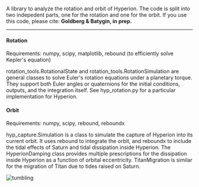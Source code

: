 A library to analyze the rotation and orbit of Hyperion. The code is split into two indepedent parts, one for the rotation and one for the orbit.
If you use this code, please cite: **Goldberg & Batygin, in prep.**


---

#### Rotation
Requirements: numpy, scipy, matplotlib, rebound (to efficiently solve Kepler's equation)

rotation_tools.RotationalState and rotation_tools.RotationSimulation are general classes to solve Euler's rotation equations under a planetary torque. They support both Euler angles or quaternions for the initial conditions, outputs, and the integration itself. See hyp_rotation.py for a particular implementation for Hyperion.

#### Orbit
Requirements: numpy, scipy, rebound, reboundx

hyp_capture.Simulation is a class to simulate the capture of Hyperion into its current orbit. It uses rebound to integrate the orbit, and reboundx to include the tidal effects of Saturn and tidal dissipation inside Hyperion. The HyperionDamping class provides multiple prescriptions for the dissipation inside Hyperion as a function of orbital eccentricity. TitanMigration is similar for the migration of Titan due to tides raised on Saturn. 

![tumbling](https://github.com/goldbergmax/hyperion-rot-orb/assets/46541633/169e623d-e602-47cf-97d8-5bc4812ae6bc)
